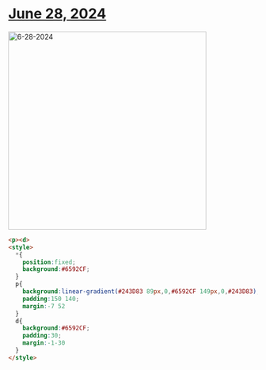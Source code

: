 # [June 28, 2024](https://cssbattle.dev/play/YbA1ojJfvlDWu2kCqRTG)

<img src="https://firebasestorage.googleapis.com/v0/b/cssbattleapp.appspot.com/o/user%2Fummd3POvEDfFyeFvVdOMG3OOrwE2%2Ftargets%2Ftarget_syLTaHZ@2x.png?alt=media" width="400" alt="6-28-2024" />

```html
<p><d>
<style>
  *{
    position:fixed;
    background:#6592CF;
  }
  p{
    background:linear-gradient(#243D83 89px,0,#6592CF 149px,0,#243D83);
    padding:150 140;
    margin:-7 52
  }
  d{
    background:#6592CF;
    padding:30;
    margin:-1-30
  }
</style>
```
